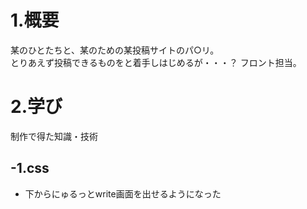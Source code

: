 # 1.概要
某のひとたちと、某のための某投稿サイトのパ○リ。  
とりあえず投稿できるものをと着手しはじめるが・・・？
フロント担当。
# 2.学び
制作で得た知識・技術

## -1.css
* 下からにゅるっとwrite画面を出せるようになった



